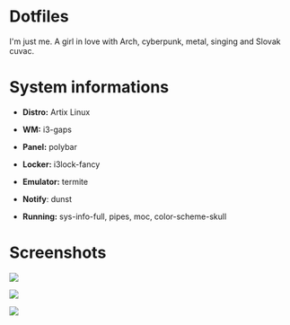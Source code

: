 # Dotfiles

I'm just me. A girl in love with Arch, cyberpunk, metal, singing and Slovak cuvac.


# System informations


* **Distro:**  Artix Linux


* **WM:**  i3-gaps


* **Panel:** polybar 


* **Locker:**  i3lock-fancy


* **Emulator:** termite 


* **Notify**: dunst 


* **Running:** sys-info-full, pipes, moc, color-scheme-skull 


# Screenshots

![](Screenshots/polybar-parallel-clean.png)

![](Screenshots/polybar-parallel.png)

![](Screenshots/polybar-parallel-lock.png)